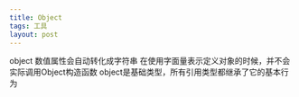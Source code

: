 ```yaml
---
title: Object
tags: 工具
layout: post
---
```


object 数值属性会自动转化成字符串
在使用字面量表示定义对象的时候，并不会实际调用Object构造函数
object是基础类型，所有引用类型都继承了它的基本行为
